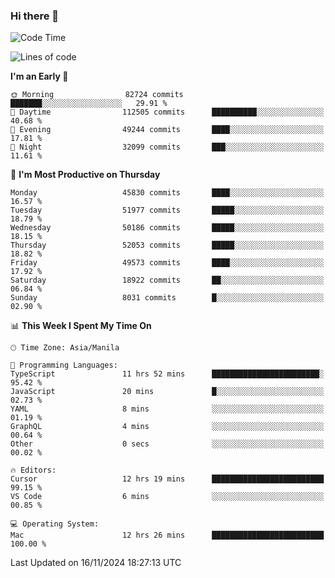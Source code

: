 ### Hi there 👋

<!--START_SECTION:waka-->
![Code Time](http://img.shields.io/badge/Code%20Time-5%2C703%20hrs%2047%20mins-blue)

![Lines of code](https://img.shields.io/badge/From%20Hello%20World%20I%27ve%20Written-121.0%20million%20lines%20of%20code-blue)

**I'm an Early 🐤** 

```text
🌞 Morning                82724 commits       ███████░░░░░░░░░░░░░░░░░░   29.91 % 
🌆 Daytime                112505 commits      ██████████░░░░░░░░░░░░░░░   40.68 % 
🌃 Evening                49244 commits       ████░░░░░░░░░░░░░░░░░░░░░   17.81 % 
🌙 Night                  32099 commits       ███░░░░░░░░░░░░░░░░░░░░░░   11.61 % 
```
📅 **I'm Most Productive on Thursday** 

```text
Monday                   45830 commits       ████░░░░░░░░░░░░░░░░░░░░░   16.57 % 
Tuesday                  51977 commits       █████░░░░░░░░░░░░░░░░░░░░   18.79 % 
Wednesday                50186 commits       █████░░░░░░░░░░░░░░░░░░░░   18.15 % 
Thursday                 52053 commits       █████░░░░░░░░░░░░░░░░░░░░   18.82 % 
Friday                   49573 commits       ████░░░░░░░░░░░░░░░░░░░░░   17.92 % 
Saturday                 18922 commits       ██░░░░░░░░░░░░░░░░░░░░░░░   06.84 % 
Sunday                   8031 commits        █░░░░░░░░░░░░░░░░░░░░░░░░   02.90 % 
```


📊 **This Week I Spent My Time On** 

```text
🕑︎ Time Zone: Asia/Manila

💬 Programming Languages: 
TypeScript               11 hrs 52 mins      ████████████████████████░   95.42 % 
JavaScript               20 mins             █░░░░░░░░░░░░░░░░░░░░░░░░   02.73 % 
YAML                     8 mins              ░░░░░░░░░░░░░░░░░░░░░░░░░   01.19 % 
GraphQL                  4 mins              ░░░░░░░░░░░░░░░░░░░░░░░░░   00.64 % 
Other                    0 secs              ░░░░░░░░░░░░░░░░░░░░░░░░░   00.02 % 

🔥 Editors: 
Cursor                   12 hrs 19 mins      █████████████████████████   99.15 % 
VS Code                  6 mins              ░░░░░░░░░░░░░░░░░░░░░░░░░   00.85 % 

💻 Operating System: 
Mac                      12 hrs 26 mins      █████████████████████████   100.00 % 
```


 Last Updated on 16/11/2024 18:27:13 UTC
<!--END_SECTION:waka-->


<!--
**rad182/rad182** is a ✨ _special_ ✨ repository because its `README.md` (this file) appears on your GitHub profile.

Here are some ideas to get you started:

- 🔭 I’m currently working on ...
- 🌱 I’m currently learning ...
- 👯 I’m looking to collaborate on ...
- 🤔 I’m looking for help with ...
- 💬 Ask me about ...
- 📫 How to reach me: ...
- 😄 Pronouns: ...
- ⚡ Fun fact: ...
-->
